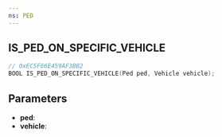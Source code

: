```yaml
---
ns: PED
---
```

## IS_PED_ON_SPECIFIC_VEHICLE

```c
// 0xEC5F66E459AF3BB2
BOOL IS_PED_ON_SPECIFIC_VEHICLE(Ped ped, Vehicle vehicle);
```

## Parameters
* **ped**:
* **vehicle**:
